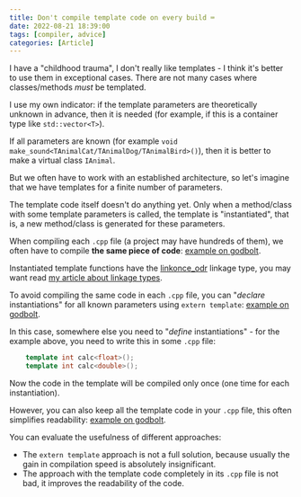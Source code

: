 ```yaml
---
title: Don't compile template code on every build ⌨️
date: 2022-08-21 18:39:00
tags: [compiler, advice]
categories: [Article]
---
```


I have a "childhood trauma", I don't really like templates -
I think it's better to use them in exceptional cases.
There are not many cases where classes/methods *must* be templated.

I use my own indicator: if the template parameters are theoretically unknown in advance, then it is needed (for example,
if this is a container type like `std::vector<T>`).

If all parameters are known (for example `void make_sound<TAnimalCat/TAnimalDog/TAnimalBird>()`), then it is better to make a virtual class `IAnimal`.

But we often have to work with an established architecture, so let's imagine that we have templates for a finite number of parameters.

The template code itself doesn't do anything yet.
Only when a method/class with some template parameters is called, the template is "instantiated", that is,
a new method/class is generated for these parameters.

When compiling each `.cpp` file (a project may have hundreds of them),
we often have to compile **the same piece of code**: [example on godbolt](https://godbolt.org/z/7565KfaE4).

Instantiated template functions have the [linkonce_odr](https://releases.llvm.org/8.0.1/docs/LangRef.html#linkage-types) linkage type,
you may want read [my article about linkage types](/posts/practical-linkage-types/).

To avoid compiling the same code in each `.cpp` file,
you can "*declare* instantiations" for all known parameters using `extern template`: [example on godbolt](https://godbolt.org/z/fq1bKEz4v).

In this case, somewhere else you need to "*define* instantiations" - for the example above, you need to write this in some `.cpp` file:
```c++
    template int calc<float>();
    template int calc<double>();
```
Now the code in the template will be compiled only once (one time for each instantiation).

However, you can also keep all the template code in your `.cpp` file, this often simplifies readability: [example on godbolt](https://godbolt.org/z/7hbhqn6bf).

You can evaluate the usefulness of different approaches:
- The `extern template` approach is not a full solution, because usually the gain in compilation speed is absolutely insignificant.
- The approach with the template code completely in its `.cpp` file is not bad, it improves the readability of the code.
